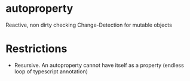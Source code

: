 # autoproperty
Reactive, non dirty checking Change-Detection for mutable objects

# Restrictions
* Resursive. An autoproperty cannot have itself as a property (endless loop of typescript annotation)